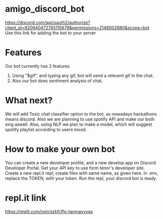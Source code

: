 # amigo_discord_bot
https://discord.com/api/oauth2/authorize?client_id=820640472745115678&permissions=2148002880&scope=bot
Use this link for adding the bot to your server

# Features
Our bot currently has 2 features. 
1) Using "$gif", and typing any gif, bot will send a relevent gif in the chat.
2) Also our bot does sentiment analysis of chat.

# What next?
We will add Toxic chat classifier option to the bot, as nowadays hackathons means discord. Also we are planning to use spotify API and make our both sing aswell. Also, using
NLP we plan to make a model, which will suggest spotify playlist according to users mood.

# How to make your own bot
You can create a new developer profile, and a new develop app on Discord Developer Portal. Get your API key to use form tenor's developer site.
Create a new repl.it repl, create files with same name, as given here. In .env, replace the TOKEN, with your token. Run the repl, your discord bot is ready.

# repl.it link
https://replit.com/join/gzkfcffp-tanmayvyas
